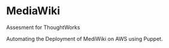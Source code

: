 # MediaWiki
Assesment for ThoughtWorks

Automating the Deployment of MediWiki on AWS using Puppet. 

